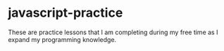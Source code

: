 # javascript-practice

These are practice lessons that I am completing during my free time as I expand my programming knowledge.
